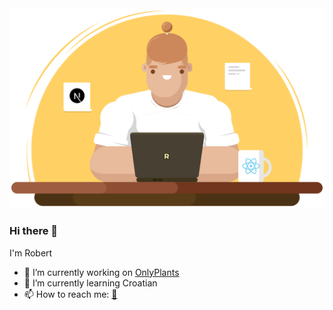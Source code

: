 <img width="550" src="https://github.com/RobertBroersma/RobertBroersma/blob/main/graphic.svg">


### Hi there 👋

I'm Robert

- 🔭 I’m currently working on [OnlyPlants](https://onlyplants.app)
- 🌱 I’m currently learning Croatian
- 📫 How to reach me: [📧](mailto:robertbroersma@gmail.com)
